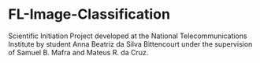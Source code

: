 # FL-Image-Classification
Scientific Initiation Project developed at the National Telecommunications Institute by student Anna Beatriz da Silva Bittencourt under the supervision of Samuel B. Mafra and Mateus R. da Cruz.

